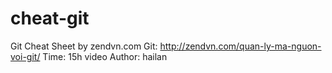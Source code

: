 # cheat-git
Git Cheat Sheet by zendvn.com
Git: http://zendvn.com/quan-ly-ma-nguon-voi-git/
Time: 15h video
Author: hailan
